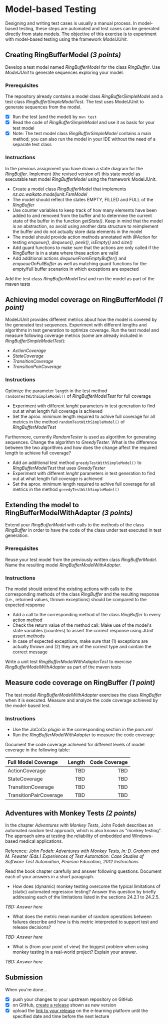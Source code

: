 # Model-based Testing

Designing and writing test cases is usually a manual process. In model-based testing, these steps are automated and test cases can be generated directly from state models. The objective of this exercise is to experiment with model-based testing using the framework _ModelJUnit_.


## Creating RingBufferModel _(3 points)_

Develop a test model named _RingBufferModel_ for the class _RingBuffer_. Use _ModelJUnit_ to generate sequences exploring your model.

### Prerequisites

The repository already contains a model class _RingBufferSimpleModel_ and a test class _RingBufferSimpleModelTest_. The test uses ModelJUnit to generate sequences from the model.

- [x] Run the test (and the model) by `mvn test`                                      
- [x] Read the code of _RingBufferSimpleModel_ and use it as basis for your test model
- [x] Note: The test model class _RingBufferSimpleModel_ contains a main method; you can also run the model in your IDE without the need of a separate test class

### Instructions

In the previous assignment you have drawn a state diagram for the _RingBuffer_. Implement (the revised version of) this state model as executable test model _RingBufferModel_ using the framework ModelJUnit.

- Create a model class _RingBufferModel_ that implements _nz.ac.waikato.modeljunit.FsmModel_
- The model should reflect the states EMPTY, FILLED and FULL of the _RingBuffer_
- Use counter variables to keep track of how many elements have been added to and removed from the buffer and to determine the current state of the buffer in the function _getState()_. Keep in mind that the model is an abstraction, so avoid using another data structure to reimplement the buffer and do not actually store data elements in the model
- The model should provide action methods annotated with _@Action_ for testing _enqueue()_, _dequeue()_, _peek()_, _isEmpty()_ and _size()_  
- Add guard functions to make sure that the actions are only called if the RingBuffer is in a state where these action are valid
- Add additional actions _dequeueFromEmptyBuffer()_ and _enqueueOnFullBuffer_ as well as matching guard functions for the empty/full buffer scenarios in which exceptions are expected

Add the test class _RingBufferModelTest_ and run the model as part of the maven tests


## Achieving model coverage on RingBufferModel _(1 point)_

ModelJUnit provides different metrics about how the model is covered by the generated test sequences. Experiment with different lengths and algorithms in test generation to optimize coverage. Run the test model and measure following coverage metrics (some are already included in _RingBufferSimpleModelTest_):

- _ActionCoverage_
- _StateCoverage_
- _TransitionCoverage_
- _TransitionPairCoverage_

### Instructions

Optimize the parameter `length` in the test method `randomTestWithSimpleModel()` of _RingBufferModelTest_ for full coverage

- Experiment with different _lenght_ parameters in test generation to find out at what length full coverage is achieved
- Set the aprox. minimum length required to achive full coverage for all metrics in the method `randomTestWithSimpleModel()` of _RingBufferModelTest_ 

Furthermore, currently _RandomTester_ is used as algorithm for generating sequences. Change the algorithm to _GreedyTester_. What is the difference between the two algorithms and how does the change affect the required length to achieve full coverage? 

- Add an additional test method `greedyTestWithSimpleModel()` to _RingBufferModelTest_ that uses _GreedyTester_
- Experiment with different _lenght_ parameters in test generation to find out at what length full coverage is achieved
- Set the aprox. minimum length required to achive full coverage for all metrics in the method `greedyTestWithSimpleModel()` 


## Extending the model to RingBufferModelWithAdapter _(3 points)_

Extend your _RingBufferModel_ with calls to the methods of the class _RingBuffer_ in order to have the code of the class under test executed in test generation.

### Prerequisites

Reuse your test model from the previously written class _RingBufferModel_. Name the resulting model _RingBufferModelWithAdapter_. 

### Instructions

The model should extend the existing actions with calls to the corresponding methods of the class _RingBuffer_ and the resulting response (i.e., returned values, thrown exceptions) should be compared to the expected response  

- Add a call to the corresponding method of the class _RingBuffer_ to every action method
- Check the return value of the method call: Make use of the model's state variables (counters) to assert the correct response using JUnit assert methods
- In case of expected exceptions, make sure that (1) exceptions are actually thrown and (2) they are of the correct type and contain the correct message 

Write a unit test _RingBufferModelWithAdapterTest_ to exercise _RingBufferModelWithAdapter_ as part of the maven tests
 

## Measure code coverage on RingBuffer _(1 point)_

The test model _RingBufferModelWithAdapter_ exercises the class _RingBuffer_ when it is executed. Measure and analyze the code coverage achieved by the model-based test.

### Instructions

- Use the _JaCoCo plugin_ in the corresponding section in the _pom.xml_ 
- Run the _RingBufferModelWithAdapter_ to measure the code coverage

Document the code coverage achieved for different levels of model coverage in the following table:

| Full Model Coverage    | Length     | Code Coverage | 
|:---------------------- | ----------:| -------------:|
| ActionCoverage         | TBD        | TBD           |
| StateCoverage          | TBD        | TBD           |
| TransitionCoverage     | TBD        | TBD           |
| TransitionPairCoverage | TBD        | TBD           | 


## Adventures with Monkey Tests _(2 points)_

In the chapter _Adventures with Monkey Tests_, John Fodeh describes an automated random test approach, which is also known as "monkey testing". The approach aims at testing the reliability of embedded and Windows-based medical applications. 

Reference: _John Fodeh: Adventures with Monkey Tests, In: D. Graham and M. Fewster (Eds.) Experiences of Test Automation: Case Studies of Software Test Automation, Pearson Education, 2012
Instructions_ 

Read the book chapter carefully and answer following questions. Document each of your answers in a short paragraph.
 
- How does (dynamic) monkey testing overcome the typical limitations of (static) automated regression testing? Answer this question by briefly addressing each of the limitations listed in the sections 24.2.1 to 24.2.5.

*TBD: Answer here*

- What does the metric mean number of random operations between failures describe and how is this metric interpreted to support test and release decisions? 

*TBD: Answer here*

- What is (from your point of view) the biggest problem when using monkey testing in a real-world project? Explain your answer. 

*TBD: Answer here*


## Submission

When you're done...

- [x] push your changes to your upstream repository on GitHub
- [x] on GitHub, [create a release][GitHub creating releases] shown as new version
- [x] upload the [link to your release][GitHub linking to releases] on the e-learning platform until the specified date and time before the next lecture

[GitHub creating releases]: https://help.github.com/articles/creating-releases/
[GitHub linking to releases]: https://help.github.com/articles/linking-to-releases/
